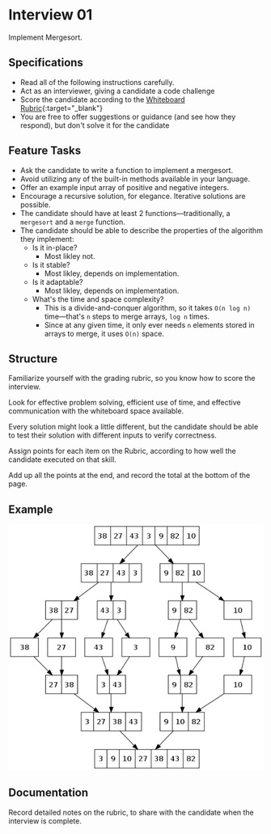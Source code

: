 # Interview 01

Implement Mergesort.

## Specifications

- Read all of the following instructions carefully. 
- Act as an interviewer, giving a candidate a code challenge
- Score the candidate according to the [Whiteboard Rubric](https://docs.google.com/spreadsheets/d/1scthkmARfzAFZrSYAp6LA2coOaoWUWbSzMbtIU4jcHw){:target="_blank"}
- You are free to offer suggestions or guidance (and see how they respond),  but don't solve it for the candidate

## Feature Tasks

- Ask the candidate to write a function to implement a mergesort.
- Avoid utilizing any of the built-in methods available in your language.
- Offer an example input array of positive and negative integers.
- Encourage a recursive solution, for elegance. Iterative solutions are possible. 
- The candidate should have at least 2 functions—traditionally, a `mergesort` and a `merge` function. 
- The candidate should be able to describe the properties of the algorithm they implement: 
  - Is it in-place?
    - Most likley not.
  - Is it stable?
    - Most likley, depends on implementation.
  - Is it adaptable?
    - Most likley, depends on implementation.
  - What's the time and space complexity? 
    - This is a divide-and-conquer algorithm, so it takes `O(n log n)` time—that's `n` steps to merge arrays, `log n` times.
    - Since at any given time, it only ever needs `n` elements stored in arrays to merge, it uses `O(n)` space.

## Structure 

Familiarize yourself with the grading rubric, so you know how to score the interview. 

Look for effective problem solving, efficient use of time, and effective communication with the whiteboard space available. 

Every solution might look a little different, but the candidate should be able to test their solution with different inputs to verify correctness.

Assign points for each item on the Rubric, according to how well the candidate executed on that skill. 

Add up all the points at the end, and record the total at the bottom of the page.

## Example

![mergesort example](Merge_sort_algorithm_diagram.png)

## Documentation

Record detailed notes on the rubric, to share with the candidate when the interview is complete. 
